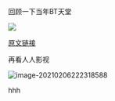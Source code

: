 回顾一下当年BT天堂

![](https://cdn.jsdelivr.net/gh/xx025/cloudimg/img/20210206221404.png)

[原文链接](https://www.huxiu.com/article/165740.html)

再看人人影视

![image-20210206222318588](https://cdn.jsdelivr.net/gh/xx025/cloudimg/img/20210206222321.png)



hhh